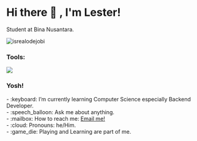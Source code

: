# <summary><strong>Hi there :wave: , I'm Lester!</strong></summary>
Student at Bina Nusantara.
<p align="left"> <img src="https://komarev.com/ghpvc/?username=goonesmile&label=Profile%20views&color=0e75b6&style=flat" alt="isrealodejobi" />
</p>

### <summary><strong>Tools:</strong></summary>
<p>
    <img src="https://img.shields.io/badge/Text%20Editor-Visual%20Studio%20Code-blue?&logo=visual%20studio%20code&logoColor=blue" />
</p>

### <summary><strong>Yosh!</strong></summary>
<p>
    - :keyboard: I’m currently learning Computer Science especially Backend Developer. </br>
    - :speech_balloon: Ask me about anything.</br>
    - :mailbox: How to reach me: <a href="mailto:lesterxx0@gmail.com">Email me!</a>  </br>
    - :cloud: Pronouns: he/Him. </br>
    - :game_die: Playing and Learning are part of me. </br>
<p>
